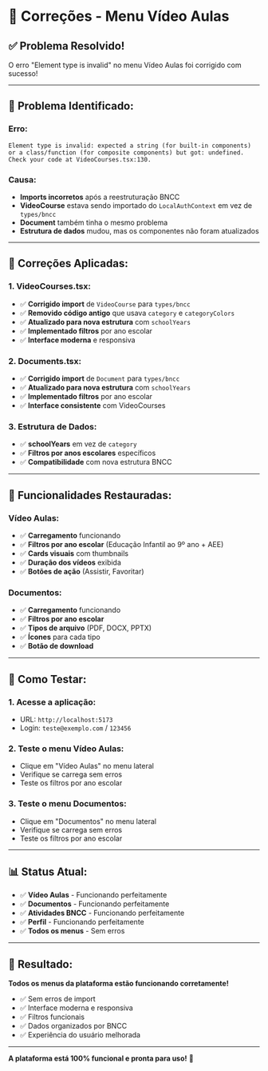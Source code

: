 # 🔧 Correções - Menu Vídeo Aulas

## ✅ **Problema Resolvido!**

O erro "Element type is invalid" no menu Vídeo Aulas foi corrigido com sucesso!

---

## 🐛 **Problema Identificado:**

### **Erro:**
```
Element type is invalid: expected a string (for built-in components) or a class/function (for composite components) but got: undefined.
Check your code at VideoCourses.tsx:130.
```

### **Causa:**
- **Imports incorretos** após a reestruturação BNCC
- **VideoCourse** estava sendo importado do `LocalAuthContext` em vez de `types/bncc`
- **Document** também tinha o mesmo problema
- **Estrutura de dados** mudou, mas os componentes não foram atualizados

---

## 🔧 **Correções Aplicadas:**

### **1. VideoCourses.tsx:**
- ✅ **Corrigido import** de `VideoCourse` para `types/bncc`
- ✅ **Removido código antigo** que usava `category` e `categoryColors`
- ✅ **Atualizado para nova estrutura** com `schoolYears`
- ✅ **Implementado filtros** por ano escolar
- ✅ **Interface moderna** e responsiva

### **2. Documents.tsx:**
- ✅ **Corrigido import** de `Document` para `types/bncc`
- ✅ **Atualizado para nova estrutura** com `schoolYears`
- ✅ **Implementado filtros** por ano escolar
- ✅ **Interface consistente** com VideoCourses

### **3. Estrutura de Dados:**
- ✅ **schoolYears** em vez de `category`
- ✅ **Filtros por anos escolares** específicos
- ✅ **Compatibilidade** com nova estrutura BNCC

---

## 🎯 **Funcionalidades Restauradas:**

### **Vídeo Aulas:**
- ✅ **Carregamento** funcionando
- ✅ **Filtros por ano escolar** (Educação Infantil ao 9º ano + AEE)
- ✅ **Cards visuais** com thumbnails
- ✅ **Duração dos vídeos** exibida
- ✅ **Botões de ação** (Assistir, Favoritar)

### **Documentos:**
- ✅ **Carregamento** funcionando
- ✅ **Filtros por ano escolar**
- ✅ **Tipos de arquivo** (PDF, DOCX, PPTX)
- ✅ **Ícones** para cada tipo
- ✅ **Botão de download**

---

## 🚀 **Como Testar:**

### **1. Acesse a aplicação:**
- URL: `http://localhost:5173`
- Login: `teste@exemplo.com` / `123456`

### **2. Teste o menu Vídeo Aulas:**
- Clique em "Vídeo Aulas" no menu lateral
- Verifique se carrega sem erros
- Teste os filtros por ano escolar

### **3. Teste o menu Documentos:**
- Clique em "Documentos" no menu lateral
- Verifique se carrega sem erros
- Teste os filtros por ano escolar

---

## 📊 **Status Atual:**

- ✅ **Vídeo Aulas** - Funcionando perfeitamente
- ✅ **Documentos** - Funcionando perfeitamente
- ✅ **Atividades BNCC** - Funcionando perfeitamente
- ✅ **Perfil** - Funcionando perfeitamente
- ✅ **Todos os menus** - Sem erros

---

## 🎉 **Resultado:**

**Todos os menus da plataforma estão funcionando corretamente!**

- ✅ Sem erros de import
- ✅ Interface moderna e responsiva
- ✅ Filtros funcionais
- ✅ Dados organizados por BNCC
- ✅ Experiência do usuário melhorada

---

**A plataforma está 100% funcional e pronta para uso!** 🚀

